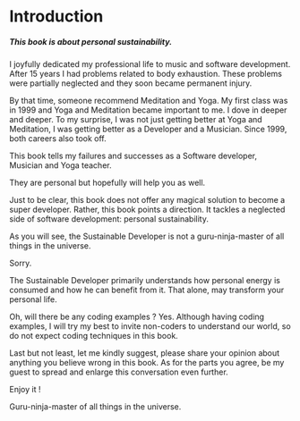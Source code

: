 # Introduction

##### This book is about personal sustainability.  

I joyfully dedicated my professional life to music and software development. After 15 years I had problems related to body exhaustion. These problems were partially neglected and they soon became permanent injury.  

By that time, someone recommend Meditation and Yoga. My first class was in 1999 and Yoga and Meditation became important to me. I dove in deeper and deeper. To my surprise, I was not just getting better at Yoga and Meditation,  I was getting better as a Developer and a Musician. Since 1999, both careers also took off.  

This book tells my failures and successes as a Software developer, Musician and Yoga teacher.   

They are personal but hopefully will help you as well. 

Just to be clear, this book does not offer any magical solution to become a super developer. Rather, this book points a direction. It tackles a neglected side of software development: personal sustainability. 

As you will see, the Sustainable Developer is not a guru-ninja-master of all things in the universe. 

Sorry. 
 
The Sustainable Developer primarily understands how personal energy is consumed and how he can benefit from it. That alone, may transform your personal life.    


Oh, will there be any coding examples ? Yes.  Although having coding examples, I will try my best to invite non-coders to understand our world, so do not expect coding techniques in this book.

Last but not least, let me kindly suggest,  please share your opinion about anything you believe wrong in this book.  As for the parts you agree, be my guest to spread and enlarge this conversation even further. 

Enjoy it !

Guru-ninja-master of all things in the universe.
### 

 
